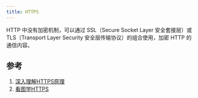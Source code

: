 ```yaml
---
title: HTTPS
---
```


HTTP 中没有加密机制，可以通过 SSL（Secure Socket Layer 安全套接层）或 TLS（Transport Layer Security 安全层传输协议）的组合使用，加密 HTTP 的通信内容。

## 参考

1. [深入理解HTTPS原理](https://zhuanlan.zhihu.com/p/26682342?theme=dark)
2. [看图学HTTPS](https://juejin.cn/post/6844903608421449742)

